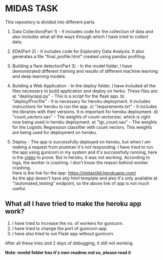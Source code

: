 # MIDAS TASK
  This repository is divided into different parts.
  
   1. Data Collection(Part 1) - It includes code for the collection of data and also includes what all the ways through which I have tried to collect data.

   2. EDA(Part 2) - It includes code for Exploratry Data Analysis. It also generates a file "final_profile.html" created using pandas profiling.

   3. Building a flare detector(Part 3) - In the model folder, I have demonstrated different training and results of different machine learning and deep learning models.

   4. Building a Web Application - In the deploy folder, I have included all the files necessary to build application and deploy on herko. These files are:
    a) "deploy/app.py" - This is a script for the flask app.
    b) "deploy/Procfile" - It is necessary for heroku deployment. It includes instructions for heroku to run the app.
    c) "requirements.txt" - It includes the libraries with their versions. It is important for heroku  deployment.
    d) "count_vectors.sav" - The weights of count vectorizer, which is right now being used in heroku deployment.
    e) "lgr_count.sav" - The weights for the Logistic Regression classifier with count vectors. This weights are being used for deployment on heroku.

   5. Deploy - The app is successfully deployed on heroku, but when I am making a request from postman it's not responding. I have tried to run the app using gunicorn in my system and it's successfully running, here is the [video](https://drive.google.com/open?id=1KkbIxj4mRA4iRxAqEFcLFKr1uQee3QGv) to prove. But in heroku, it was not working. According to logs, the worker is crashing. I don't know the reason behind worker crashing.                                                 
   Here is the link for the app: https://midasiiitd.herokuapp.com/                                                             
   As the app doesn't have any html template and also it's only available at "/automated_testing" endpoint, so the above link of app is not much useful.
   
   ## What all I have tried to make the heroku app work?
   1. I have tried to increase the no. of workers for gunicorn.
   2. I have tried to change the port of gunicorn app.
   3. I have also tried to run Flask app without gunicorn.

   
   After all these tries and 2 days of debugging, it still not working.
   
   
   **Note: model folder has it's own readme.md so, please read it**
    
